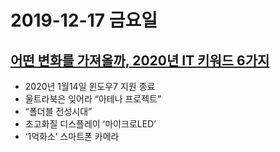 
# 2019-12-17 금요일

## [어떤 변화를 가져올까, 2020년 IT 키워드 6가지](http://www.bloter.net/archives/365714)
- 2020년 1월14일 윈도우7 지원 종료
- 울트라북은 잊어라 “아테나 프로젝트”
- “폴더블 전성시대”
- 초고화질 디스플레이 ‘마이크로LED’
- ‘1억화소’ 스마트폰 카메라
